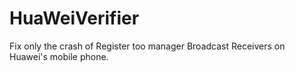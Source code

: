 # HuaWeiVerifier
Fix only the crash of Register too manager Broadcast Receivers on Huawei's mobile phone.
